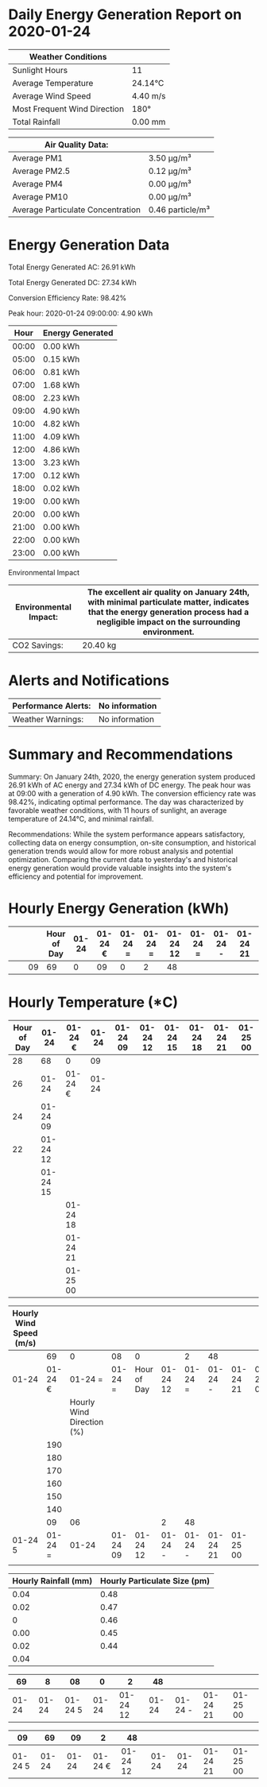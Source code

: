 # Daily Energy Generation Report on 2020-01-24

|Weather Conditions| |
|---|---|
|Sunlight Hours|11|
|Average Temperature|24.14°C|
|Average Wind Speed|4.40 m/s|
|Most Frequent Wind Direction|180°|
|Total Rainfall|0.00 mm|

|Air Quality Data:| |
|---|---|
|Average PM1|3.50 μg/m³|
|Average PM2.5|0.12 μg/m³|
|Average PM4|0.00 μg/m³|
|Average PM10|0.00 μg/m³|
|Average Particulate Concentration|0.46 particle/m³|

# Energy Generation Data

Total Energy Generated AC: 26.91 kWh

Total Energy Generated DC: 27.34 kWh

Conversion Efficiency Rate: 98.42%

Peak hour: 2020-01-24 09:00:00: 4.90 kWh

|Hour|Energy Generated|
|---|---|
|00:00|0.00 kWh|
|05:00|0.15 kWh|
|06:00|0.81 kWh|
|07:00|1.68 kWh|
|08:00|2.23 kWh|
|09:00|4.90 kWh|
|10:00|4.82 kWh|
|11:00|4.09 kWh|
|12:00|4.86 kWh|
|13:00|3.23 kWh|
|17:00|0.12 kWh|
|18:00|0.02 kWh|
|19:00|0.00 kWh|
|20:00|0.00 kWh|
|21:00|0.00 kWh|
|22:00|0.00 kWh|
|23:00|0.00 kWh|

Environmental Impact

|Environmental Impact:|The excellent air quality on January 24th, with minimal particulate matter, indicates that the energy generation process had a negligible impact on the surrounding environment.|
|---|---|
|CO2 Savings:|20.40 kg|

# Alerts and Notifications

|Performance Alerts:|No information|
|---|---|
|Weather Warnings:|No information|

# Summary and Recommendations

Summary: On January 24th, 2020, the energy generation system produced 26.91 kWh of AC energy and 27.34 kWh of DC energy. The peak hour was at 09:00 with a generation of 4.90 kWh. The conversion efficiency rate was 98.42%, indicating optimal performance. The day was characterized by favorable weather conditions, with 11 hours of sunlight, an average temperature of 24.14°C, and minimal rainfall.

Recommendations: While the system performance appears satisfactory, collecting data on energy consumption, on-site consumption, and historical generation trends would allow for more robust analysis and potential optimization. Comparing the current data to yesterday's and historical energy generation would provide valuable insights into the system's efficiency and potential for improvement.

# Hourly Energy Generation (kWh)

| | | |Hour of Day|01-24|01-24 €|01-24 =|01-24 =|01-24 12|01-24 =|01-24 -|01-24 21|01-25 00|
|---|---|---|---|---|---|---|---|---|---|---|---|---|
| | |09|69|0|09|0|2|48| | | | |

# Hourly Temperature (*C)

|Hour of Day|01-24|01-24 €|01-24|01-24 09|01-24 12|01-24 15|01-24 18|01-24 21|01-25 00|
|---|---|---|---|---|---|---|---|---|---|
|28|68|0|09| | | | | | |
|26|01-24|01-24 €|01-24| | | | | | |
|24|01-24 09| | | | | | | | |
|22|01-24 12| | | | | | | | |
| |01-24 15| | | | | | | | |
| | |01-24 18| | | | | | | |
| | |01-24 21| | | | | | | |
| | |01-25 00| | | | | | | |

|Hourly Wind Speed (m/s)| | | | | | | | | |
|---|---|---|---|---|---|---|---|---|---|
| |69|0|08|0| |2|48| | |
|01-24|01-24 €|01-24 =|01-24 =|Hour of Day|01-24 12|01-24 =|01-24 -|01-24 21|01-25 00|
| | |Hourly Wind Direction (%)| | | | | | | |
| |190| | | | | | | | |
| |180| | | | | | | | |
| |170| | | | | | | | |
| |160| | | | | | | | |
| |150| | | | | | | | |
| |140| | | | | | | | |
| |09|06| | |2|48| | | |
|01-24 5|01-24 =|01-24|01-24 09|01-24 12|01-24 -|01-24 -|01-24 21|01-25 00| |
| | | | | | | | | | |

|Hourly Rainfall (mm)|Hourly Particulate Size (pm)|
|---|---|
|0.04|0.48|
|0.02|0.47|
|0|0.46|
|0.00|0.45|
|0.02|0.44|
|0.04| |

|69|8|08|0|2|48| | | |
|---|---|---|---|---|---|---|---|---|
|01-24|01-24|01-24 5|01-24|01-24 12|01-24|01-24 -|01-24 21|01-25 00|

|09|69|09|2|48| | | | |
|---|---|---|---|---|---|---|---|---|
|01-24 5|01-24|01-24|01-24 €|01-24 12|01-24|01-24|01-24 21|01-25 00|